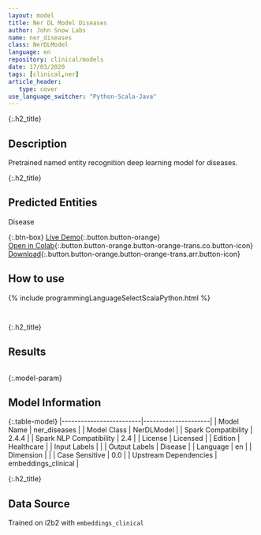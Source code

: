```yaml
---
layout: model
title: Ner DL Model Diseases
author: John Snow Labs
name: ner_diseases
class: NerDLModel
language: en
repository: clinical/models
date: 17/03/2020
tags: [clinical,ner]
article_header:
   type: cover
use_language_switcher: "Python-Scala-Java"
---
```


{:.h2_title}
## Description 
Pretrained named entity recognition deep learning model for diseases.

 {:.h2_title}
## Predicted Entities
Disease 

{:.btn-box}
[Live Demo](https://demo.johnsnowlabs.com/healthcare/NER_DIAG_PROC/){:.button.button-orange}<br/>[Open in Colab](https://colab.research.google.com/github/JohnSnowLabs/spark-nlp-workshop/blob/master/tutorials/Certification_Trainings/Healthcare/1.Clinical_Named_Entity_Recognition_Model.ipynb){:.button.button-orange.button-orange-trans.co.button-icon}<br/>[Download](https://s3.amazonaws.com/auxdata.johnsnowlabs.com/clinical/models/ner_diseases_en_2.4.4_2.4_1584452534235.zip){:.button.button-orange.button-orange-trans.arr.button-icon}<br/>

## How to use 
<div class="tabs-box" markdown="1">

{% include programmingLanguageSelectScalaPython.html %}

```python

```

```scala

```
</div>

{:.h2_title}
## Results
```bash

```

{:.model-param}
## Model Information

{:.table-model}
|-------------------------|---------------------|
| Model Name              | ner_diseases        |
| Model Class             | NerDLModel          |
| Spark Compatibility     | 2.4.4               |
| Spark NLP Compatibility | 2.4                 |
| License                 | Licensed            |
| Edition                 | Healthcare          |
| Input Labels            |                     |
| Output Labels           | Disease             |
| Language                | en                  |
| Dimension               |                     |
| Case Sensitive          | 0.0                 |
| Upstream Dependencies   | embeddings_clinical |




{:.h2_title}
## Data Source

Trained on i2b2 with `embeddings_clinical`

